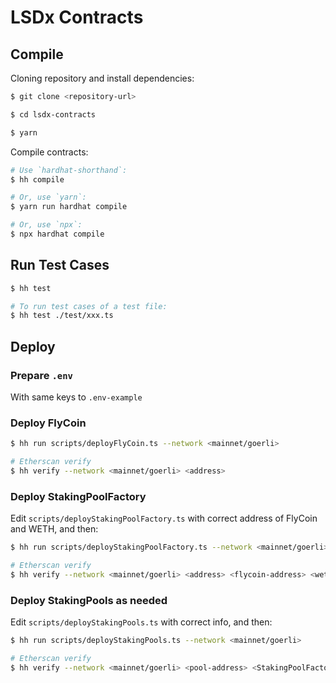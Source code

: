 # LSDx Contracts

## Compile

Cloning repository and install dependencies:

```sh
$ git clone <repository-url>

$ cd lsdx-contracts

$ yarn
```
Compile contracts:

```sh
# Use `hardhat-shorthand`:
$ hh compile

# Or, use `yarn`:
$ yarn run hardhat compile

# Or, use `npx`:
$ npx hardhat compile
```

## Run Test Cases

```sh
$ hh test

# To run test cases of a test file:
$ hh test ./test/xxx.ts
```

## Deploy

### Prepare `.env` 

With same keys to `.env-example`

### Deploy FlyCoin

```sh
$ hh run scripts/deployFlyCoin.ts --network <mainnet/goerli>

# Etherscan verify
$ hh verify --network <mainnet/goerli> <address>
```

### Deploy StakingPoolFactory

Edit `scripts/deployStakingPoolFactory.ts` with correct address of FlyCoin and WETH, and then:

```sh
$ hh run scripts/deployStakingPoolFactory.ts --network <mainnet/goerli>

# Etherscan verify
$ hh verify --network <mainnet/goerli> <address> <flycoin-address> <weth-address>
```

### Deploy StakingPools as needed

Edit `scripts/deployStakingPools.ts` with correct info, and then:

```sh
$ hh run scripts/deployStakingPools.ts --network <mainnet/goerli>

# Etherscan verify
$ hh verify --network <mainnet/goerli> <pool-address> <StakingPoolFactory-address> <flycoin-address> <staking-token-address | weth-address> <round-duration-in-days>
```
